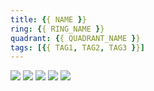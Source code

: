 ```yaml
---
title: {{ NAME }}
ring: {{ RING_NAME }}
quadrant: {{ QUADRANT_NAME }}
tags: [{{ TAG1, TAG2, TAG3 }}]
---
```


<!-- Related documentation if any   -->
<!-- Related tooling if any -->
<!-- Related infrastructure if any -->
<!-- Goto people -->
<!-- Related repository if any -->

[![](https://img.shields.io/badge/documentation-0c7cba?logo=gitbook&logoColor=000&style=flat)](https://rvr06.github.io/c4-bootcamp/)
[![](https://img.shields.io/badge/tooling-ef8d22?logo=hackthebox&logoColor=000&style=flat)](https://rvr06.github.io/cornifer/)
[![](https://img.shields.io/badge/infrastructure-19967d?logo=serverfault&logoColor=000&style=flat)](https://github.com/rvr06/c4-bootcamp)
[![](https://img.shields.io/badge/goto%20person-834187?logo=ubuntu&logoColor=000&style=flat)](https://github.com/RVR06)
[![](https://img.shields.io/badge/github-de5f85?logo=github&logoColor=000&style=flat)](https://github.com/rvr06/c4-bootcamp)

<!-- Focus on the contextual traits we used to make the decision, rather than the marketing paper of the technology.   -->
<!-- Should link to a matching `ADR` or `AAP` discussion to provide more insights. -->